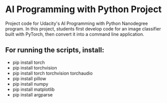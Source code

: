 # AI Programming with Python Project

Project code for Udacity's AI Programming with Python Nanodegree program. In this project, students first develop code for an image classifier built with PyTorch, then convert it into a command line application.

## For running the scripts, install: 
- pip install torch
- pip install torchvision
- pip install torch torchvision torchaudio
- pip install pillow
- pip install numpy
- pip install matplotlib
- pip install argparse
